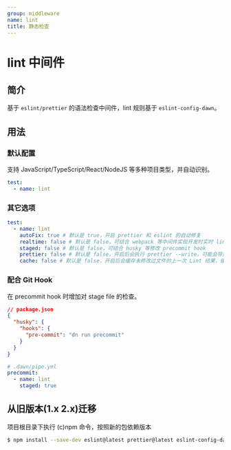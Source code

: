 ```yaml
---
group: middleware
name: lint
title: 静态检查
---
```


# lint 中间件

## 简介

基于 `eslint/prettier` 的语法检查中间件，lint 规则基于 `eslint-config-dawn`。

## 用法

### 默认配置

支持 JavaScript/TypeScript/React/NodeJS 等多种项目类型，并自动识别。

```yml
test:
  - name: lint
```

### 其它选项

```yml
test:
  - name: lint
    autoFix: true # 默认是 true，开启 prettier 和 eslint 的自动修复
    realtime: false # 默认是 false，可结合 webpack 等中间件实现开发时实时 lint
    staged: false # 默认是 false，可结合 husky 等修改 precommit hook
    prettier: false # 默认是 false，开启后会执行 prettier --write，可能会导致 lint 执行时间加长
    cache: false # 默认是 false，开启后会缓存未修改过文件的上一次 Lint 结果，缓存路径为 `${cwd}/node_modules/.cache/.eslintcache`
```

### 配合 Git Hook

在 precommit hook 时增加对 stage file 的检查。

```json
// package.json
{
  "husky": {
    "hooks": {
      "pre-commit": "dn run precommit"
    }
  }
}
```

```yaml
# .dawn/pipe.yml
precommit:
  - name: lint
    staged: true
```

## 从旧版本(1.x 2.x)迁移

项目根目录下执行 (c)npm 命令，按照新的包依赖版本

```bash
$ npm install --save-dev eslint@latest prettier@latest eslint-config-dawn@latest dn-middleware-lint@latest
```
